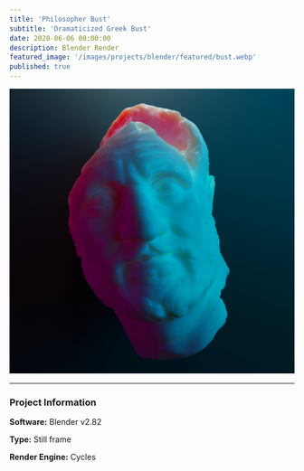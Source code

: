 ```yaml
---
title: 'Philosopher Bust'
subtitle: 'Dramaticized Greek Bust'
date: 2020-06-06 00:00:00
description: Blender Render
featured_image: '/images/projects/blender/featured/bust.webp'
published: true
---
```


![](/images/projects/blender/full_size/bust.png)

---

### Project Information

**Software:** Blender v2.82

**Type:** Still frame

**Render Engine:** Cycles
